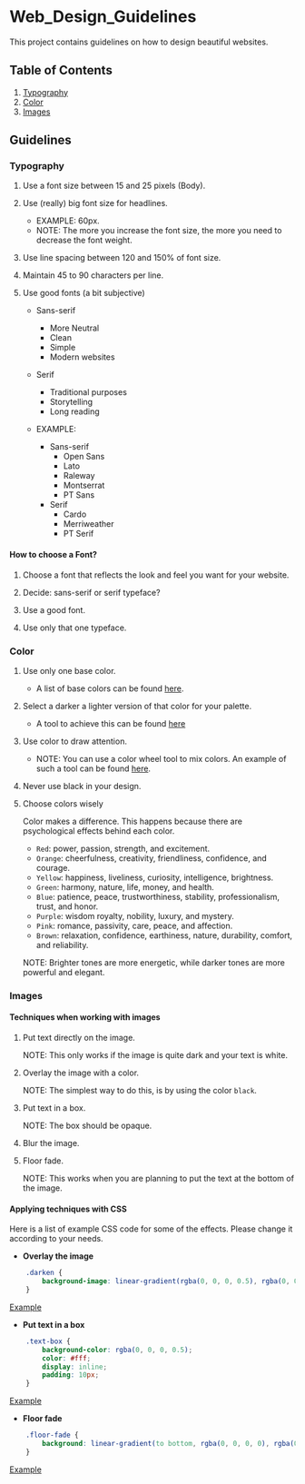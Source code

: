 # Web_Design_Guidelines

This project contains guidelines on how to design beautiful websites.

## Table of Contents

1. [Typography](#typography)
2. [Color](#color)
3. [Images](#images)

## Guidelines

### Typography

1. Use a font size between 15 and 25 pixels (Body).

2. Use (really) big font size for headlines.
    - EXAMPLE: 60px.
    - NOTE: The more you increase the font size, the more you need to decrease the font weight.

3. Use line spacing between 120 and 150% of font size.

4. Maintain 45 to 90 characters per line.

5. Use good fonts (a bit subjective)
    - Sans-serif
        - More Neutral
        - Clean
        - Simple
        - Modern websites
    - Serif
        - Traditional purposes
        - Storytelling
        - Long reading

    - EXAMPLE:
        - Sans-serif
            - Open Sans
            - Lato
            - Raleway
            - Montserrat
            - PT Sans
        - Serif
            - Cardo
            - Merriweather
            - PT Serif

#### How to choose a Font?

1. Choose a font that reflects the look and feel you want for your website.

2. Decide: sans-serif or serif typeface?

3. Use a good font.

4. Use only that one typeface.

### Color

1. Use only one base color.
    - A list of base colors can be found [here](https://flatuicolors.com/palette/defo).

2. Select a darker a lighter version of that color for your palette.
    - A tool to achieve this can be found [here](https://0to255.com/)

3. Use color to draw attention.
    - NOTE: You can use a color wheel tool to mix colors.
        An example of such a tool can be found [here](https://www.canva.com/colors/color-wheel/).

4. Never use black in your design.

5. Choose colors wisely

    Color makes a difference. This happens because there are psychological effects behind each color.

    - `Red`: power, passion, strength, and excitement.
    - `Orange`: cheerfulness, creativity, friendliness, confidence, and courage.
    - `Yellow`: happiness, liveliness, curiosity, intelligence, brightness.
    - `Green`: harmony, nature, life, money, and health.
    - `Blue`: patience, peace, trustworthiness, stability, professionalism, trust, and honor.
    - `Purple`: wisdom royalty, nobility, luxury, and mystery.
    - `Pink`: romance, passivity, care, peace, and affection.
    - `Brown`: relaxation, confidence, earthiness, nature, durability, comfort, and reliability.

    NOTE: Brighter tones are more energetic, while darker tones are more powerful and elegant.

### Images

#### Techniques when working with images

1. Put text directly on the image.

    NOTE: This only works if the image is quite dark and your text is white.

2. Overlay the image with a color.

    NOTE: The simplest way to do this, is by using the color `black`.

3. Put text in a box.

    NOTE: The box should be opaque.

4. Blur the image.

5. Floor fade.

    NOTE: This works when you are planning to put the text at the bottom of the image.

#### Applying techniques with CSS

Here is a list of example CSS code for some of the effects.
Please change it according to your needs.

- **Overlay the image**

```css
    .darken {
        background-image: linear-gradient(rgba(0, 0, 0, 0.5), rgba(0, 0, 0, 0.5)), url(YOUR IMAGE HERE);
    }
```

[Example](http://jsfiddle.net/drpak8vy/1/)

- **Put text in a box**

```css
    .text-box {
        background-color: rgba(0, 0, 0, 0.5);
        color: #fff;
        display: inline;
        padding: 10px;
    }
```

[Example](http://jsfiddle.net/qg83m36p/)

- **Floor fade**

```css
    .floor-fade {
        background: linear-gradient(to bottom, rgba(0, 0, 0, 0), rgba(0, 0, 0, 0.6) ), url(YOUR IMAGE HERE);
    }
```

[Example](http://jsfiddle.net/gRzPF/409/)
